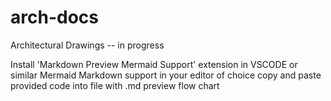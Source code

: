 # arch-docs
Architectural Drawings -- in progress

Install 'Markdown Preview Mermaid Support' extension in VSCODE or similar Mermaid Markdown support in your editor of choice
copy and paste provided code into file with .md
preview flow chart
